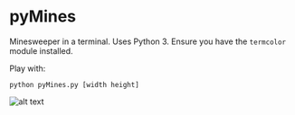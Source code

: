 # pyMines
Minesweeper in a terminal. Uses Python 3. Ensure you have the `termcolor` module installed.

Play with:
```shell
python pyMines.py [width height]
```

![alt text](https://i.imgur.com/leH0ph0.png)
